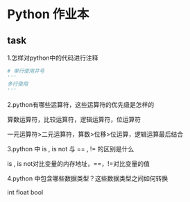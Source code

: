 # Python 作业本

## task

1.怎样对python中的代码进行注释

```python
# 单行使用井号
'''
多行使用
'''
```

2.python有哪些运算符，这些运算符的优先级是怎样的

算数运算符，比较运算符，逻辑运算符，位运算符

一元运算符>二元运算符，算数>位移>位运算，逻辑运算最后结合

3.python 中 is , is not 与 == , != 的区别是什么

 is , is not对比变量的内存地址，==，!=对比变量的值

4.python 中包含哪些数据类型？这些数据类型之间如何转换

int float bool